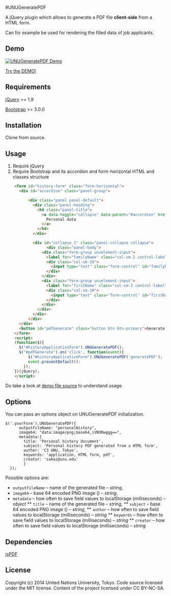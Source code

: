 #UNUGeneratePDF

A jQuery plugin which allows to generate a PDF file **client-side** from a HTML form.

Can for example be used for rendering the filled data of job applicants.

## Demo

[![UNUGeneratePDF Demo](http://unucenter.github.io/UNUGeneratePDF/demo.png)](http://unucenter.github.io/UNUGeneratePDF/)

[Try the DEMO!](http://unucenter.github.io/UNUGeneratePDF/index.html)

## Requirements

[jQuery](http://jquery.com/) >= 1.9

[Bootstrap](http://getbootstrap.com/) >= 3.0.0

## Installation

Clone from source.

## Usage
1. Require jQuery
2. Require Bootstrap and its accordion and form-horizontal HTML and classes structure 

```html
    <form id="history-form" class="form-horizontal">
      <div id="accordion" class="panel-group">

          <div class="panel panel-default">
            <div class="panel-heading">
              <h4 class="panel-title">
                <a data-toggle="collapse" data-parent="#accordion" href="#collapse_1">
                  Personal data
                </a>
              </h4>
            </div>

            <div id="collapse_1" class="panel-collapse collapse">
                  <div class="panel-body">
                <div class="form-group unuelement-input">
                  <label for="familyName" class="col-sm-2 control-label">Family name</label>
                  <div class="col-sm-10">
                    <input type="text" class="form-control" id="familyName">
                  </div>
                </div>
                <div class="form-group unuelement-input">
                  <label for="firstName" class="col-sm-2 control-label">First name</label>
                  <div class="col-sm-10">
                    <input type="text" class="form-control" id="firstName">
                  </div>
                </div>
              </div>
            </div>
          </div>
      </div>
      <button id="pdfGenerate" class="button btn btn-primary">Generate pdf</button>
    </form>
    <script>
    (function($){
      $("#historyApplicationForm").UNUGeneratePDF();
      $("#pdfGenerate").on('click', function(event){
          $("#historyApplicationForm").UNUGeneratePDF('generatePDF');
          event.preventDefault();
        });
    })(jQuery);
    </script>
```

Do take a look at [demo file source](http://unucenter.github.io/UNUGeneratePDF/index.html) to understand usage.

## Options

You can pass an options object on UNUGeneratePDF initialization.

    $('.yourForm').UNUGeneratePDF({
          outputFileName: "personalHistory",
          image64: "data:image/png;base64,iVBORwggg==",
          metadata:{
            title: 'Personal history document',
            subject: 'Personal history PDF generated from a HTML form',
            author: 'C3 UNU, Tokyo',
            keywords: 'application, HTML form, pdf',
            creator: 'sakai@unu.edu'
            }
      });

Possible options are:

* `outputFileName` – name of the generated file – *string*,
* `image64` – base 64 encoded PNG image () – *string*,
* `metadata` – how often to save field values to localStorage (milliseconds) – *object*
  ** `title` – name of the generated file – *string*,
  ** `subject` – base 64 encoded PNG image () – *string*,
  ** `author` – how often to save field values to localStorage (milliseconds) – *string*
  ** `keywords` – how often to save field values to localStorage (milliseconds) – *string*
  ** `creator` – how often to save field values to localStorage (milliseconds) – *string*


## Dependencies
[jsPDF](https://github.com/MrRio/jsPDF)

## License
Copyright (c) 2014 United Nations University, Tokyo.
Code source licensed under the MIT license.
Content of the project licensed under CC BY-NC-SA.  
